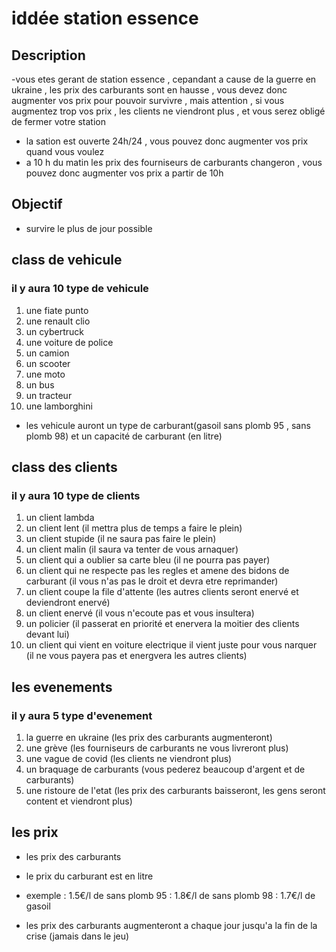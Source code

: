 # iddée station essence

## Description

-vous etes gerant de station essence , cepandant a cause de la guerre en ukraine , les prix des carburants sont en hausse , vous devez donc augmenter vos prix pour pouvoir survivre , mais attention , si vous augmentez trop vos prix , les clients ne viendront plus , et vous serez obligé de fermer votre station

- la sation est ouverte 24h/24 , vous pouvez donc augmenter vos prix quand vous voulez
- a 10 h du matin les prix des fourniseurs de carburants changeron , vous pouvez donc augmenter vos prix a partir de 10h

## Objectif

- survire le plus de jour possible
  
## class de vehicule

### il y aura 10 type de vehicule

1. une fiate punto
2. une renault clio
3. un cybertruck
4. une voiture de police
5. un camion
6. un scooter
7. une moto
8. un bus
9. un tracteur
10. une lamborghini

- les vehicule auront un type de carburant(gasoil sans plomb 95 , sans plomb 98)
et un capacité de carburant (en litre)

## class des clients

### il y aura 10 type de clients

1. un client lambda
2. un client lent (il mettra plus de temps a faire le plein)
3. un client stupide (il ne saura pas faire le plein)
4. un client malin (il saura va tenter de vous arnaquer)
5. un client qui a oublier sa carte bleu (il ne pourra pas payer)
6. un client qui ne respecte pas les regles et amene des bidons de carburant (il vous n'as pas le droit et devra etre reprimander)
7. un client coupe la file d'attente (les autres clients seront enervé et deviendront enervé)
8. un client enervé (il vous n'ecoute pas et vous insultera)
9. un policier (il passerat en priorité et enervera la moitier des clients devant lui)
10. un client qui vient en voiture electrique il vient juste pour vous narquer (il ne vous payera pas et energvera les autres clients)

## les evenements

### il y aura 5 type d'evenement

1. la guerre en ukraine (les prix des carburants augmenteront)
2. une grève (les fourniseurs de carburants ne vous livreront plus)
3. une vague de covid (les clients ne viendront plus)
4. un braquage de carburants (vous pederez beaucoup d'argent et de carburants)
5. une ristoure de l'etat (les prix des carburants baisseront, les gens seront content et viendront plus)

## les prix

- les prix des carburants

- le prix du carburant est en litre

- exemple
        : 1.5€/l de sans plomb 95
        : 1.8€/l de sans plomb 98
        : 1.7€/l de gasoil

- les prix des carburants augmenteront a chaque jour jusqu'a la fin de la crise (jamais dans le jeu)
  
